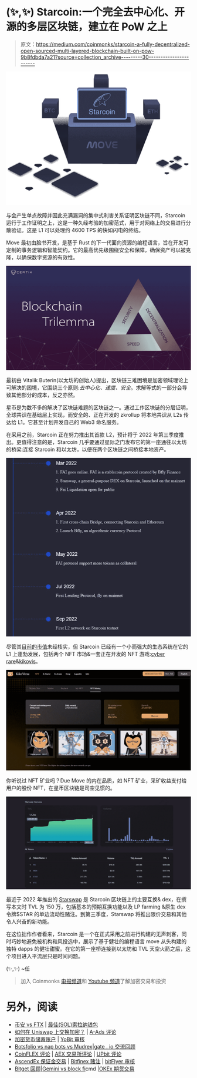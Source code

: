 # (✨,✨) Starcoin:一个完全去中心化、开源的多层区块链，建立在 PoW 之上

> 原文：<https://medium.com/coinmonks/starcoin-a-fully-decentralized-open-sourced-multi-layered-blockchain-built-on-pow-9b8fdbda7a21?source=collection_archive---------30----------------------->

![](img/a15cfe30dacff2ccedfe2b327905c3f1.png)

与会产生单点故障并因此充满漏洞的集中式利害关系证明区块链不同，Starcoin 运行于工作证明之上，这是一种久经考验的加密范式，用于对网络上的交易进行分散验证。这是 L1 可以处理约 4600 TPS 的快如闪电的终结。

Move 最初由脸书开发，是基于 Rust 的下一代面向资源的编程语言，旨在开发可定制的事务逻辑和智能契约。它的最高优先级围绕安全和保障，确保资产可以被克隆，以确保数字资源的有效性。

![](img/24f0801aae2dd875430ff6480fc49ffa.png)

最初由 Vitalik Buterin(以太坊的创始人)提出，区块链三难困境是加密领域理论上可解决的困境，它围绕三个原则:*去中心化、速度、安全*。求解等式的一部分会导致其他部分的成本，反之亦然。

星币是为数不多的解决了区块链难题的区块链之一。通过工作区块链的分层证明，全球共识在基础层上实现，而安全的、正在开发的 zkrollup 将本地共识从 L2s 传达给 L1。它甚至计划开发自己的 Web3 命名服务。

在采用之前，Starcoin 正在努力推出其首款 L2，预计将于 2022 年第三季度推出。更值得注意的是，Starcoin 几乎要通过星际之门发布它的第一座通往以太坊的桥梁:连接 Starcoin 和以太坊，以便在两个区块链之间桥接本地资产。

![](img/1f88e803c92efc37d33fcacf1fa5e7f3.png)

尽管其[目前的市值](https://coinmarketcap.com/currencies/starcoin-stc/)未经核实，但 Starcoin 已经有一个小而强大的生态系统在它的 L1 上蓬勃发展，包括两个 NFT 市场&一套正在开发的 NFT 游戏:[cyber rare](https://www.cyberrare.io/#/home)&[kikovis](https://kikoverse.com/)。

![](img/3cdf45251387649edd9e4cf096b70982.png)

你听说过 NFT 矿业吗？Due Move 的内在品质，如 NFT 矿业，采矿收益支付给用户的股份 NFT，在星币区块链是司空见惯的。

![](img/455b623c7c3f3f74138894cdda54dd6a.png)

最近于 2022 年推出的 [Starswap](https://starswap.xyz/#/swap) 是 Starcoin 区块链上的主要互换& dex，在撰写本文时 TVL 为 150 万，包括基本的预期互换功能以及 LP farming &原生 dex 令牌$STAR 的单边流动性赌注。到第三季度，Starswap 将推出限价交易和其他令人兴奋的新功能。

在这位拙作作者看来，Starcoin 是一个在正式采用之前进行构建的无声刺客，同时巧妙地避免被机构和风投选中，展示了基于健壮的编程语言 move 从头构建的独特 dapps 的健壮甜蜜。在它的第一座桥连接到以太坊和 TVL 天空火箭之后，这个项目进入平流层只是时间问题。

(✨,✨) ~任

> 加入 Coinmonks [电报频道](https://t.me/coincodecap)和 [Youtube 频道](https://www.youtube.com/c/coinmonks/videos)了解加密交易和投资

# 另外，阅读

*   [币安 vs FTX](https://coincodecap.com/binance-vs-ftx) | [最佳(SOL)索拉纳钱包](https://coincodecap.com/solana-wallets)
*   [如何在 Uniswap 上交换加密？](https://coincodecap.com/swap-crypto-on-uniswap) | [A-Ads 评论](https://coincodecap.com/a-ads-review)
*   [加密货币储蓄账户](/coinmonks/cryptocurrency-savings-accounts-be3bc0feffbf) | [YoBit 审核](/coinmonks/yobit-review-175464162c62)
*   [Botsfolio vs nap bots vs Mudrex](/coinmonks/botsfolio-vs-napbots-vs-mudrex-c81344970c02)|[gate . io 交流回顾](/coinmonks/gate-io-exchange-review-61bf87b7078f)
*   [CoinFLEX 评论](https://coincodecap.com/coinflex-review) | [AEX 交易所评论](https://coincodecap.com/aex-exchange-review) | [UPbit 评论](https://coincodecap.com/upbit-review)
*   [AscendEx 保证金交易](https://coincodecap.com/ascendex-margin-trading) | [Bitfinex 赌注](https://coincodecap.com/bitfinex-staking) | [bitFlyer 审核](https://coincodecap.com/bitflyer-review)
*   [Bitget 回顾](https://coincodecap.com/bitget-review)|[Gemini vs block fi](https://coincodecap.com/gemini-vs-blockfi)cmd |[OKEx 期货交易](https://coincodecap.com/okex-futures-trading)